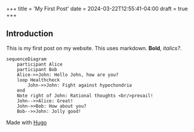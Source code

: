 +++
title = 'My First Post'
date = 2024-03-22T12:55:41-04:00
draft = true
+++
## Introduction

This is my first post on my website. This uses markdown. **Bold**, *italics?*.

```mermaid
sequenceDiagram
    participant Alice
    participant Bob
    Alice->>John: Hello John, how are you?
    loop Healthcheck
        John->>John: Fight against hypochondria
    end
    Note right of John: Rational thoughts <br/>prevail!
    John-->>Alice: Great!
    John->>Bob: How about you?
    Bob-->>John: Jolly good!
```

Made with [Hugo](https://gohugo.io)

